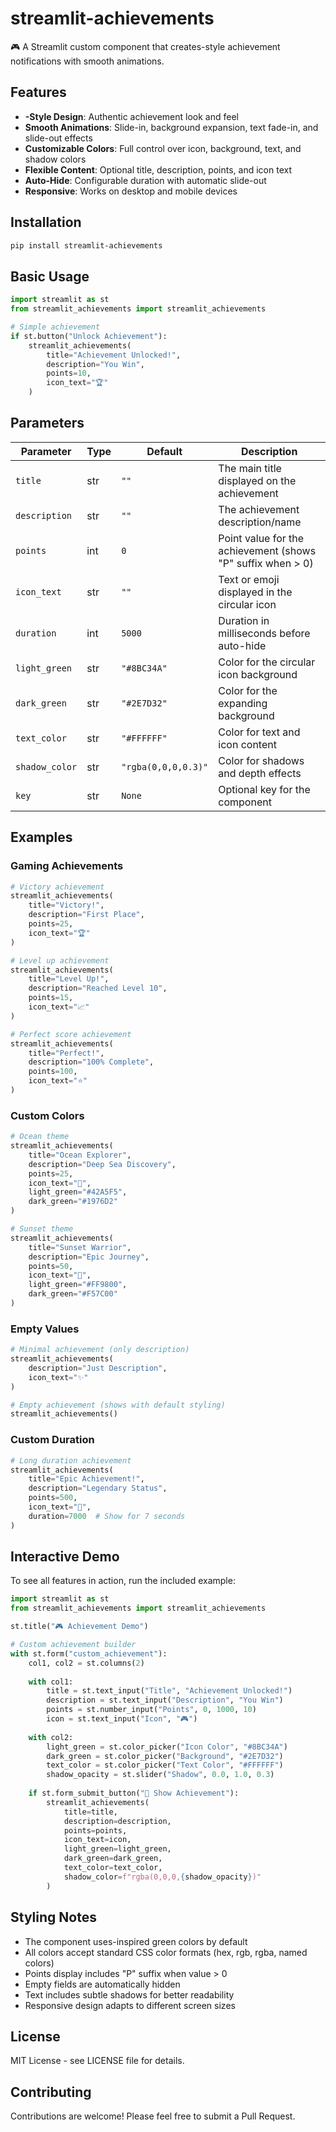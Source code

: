 # streamlit-achievements

🎮 A Streamlit custom component that creates-style achievement notifications with smooth animations.

## Features

- **-Style Design**: Authentic achievement look and feel
- **Smooth Animations**: Slide-in, background expansion, text fade-in, and slide-out effects
- **Customizable Colors**: Full control over icon, background, text, and shadow colors
- **Flexible Content**: Optional title, description, points, and icon text
- **Auto-Hide**: Configurable duration with automatic slide-out
- **Responsive**: Works on desktop and mobile devices

## Installation

```sh
pip install streamlit-achievements
```

## Basic Usage

```python
import streamlit as st
from streamlit_achievements import streamlit_achievements

# Simple achievement
if st.button("Unlock Achievement"):
    streamlit_achievements(
        title="Achievement Unlocked!",
        description="You Win",
        points=10,
        icon_text="🏆"
    )
```

## Parameters

| Parameter | Type | Default | Description |
|-----------|------|---------|-------------|
| `title` | str | `""` | The main title displayed on the achievement |
| `description` | str | `""` | The achievement description/name |
| `points` | int | `0` | Point value for the achievement (shows "P" suffix when > 0) |
| `icon_text` | str | `""` | Text or emoji displayed in the circular icon |
| `duration` | int | `5000` | Duration in milliseconds before auto-hide |
| `light_green` | str | `"#8BC34A"` | Color for the circular icon background |
| `dark_green` | str | `"#2E7D32"` | Color for the expanding background |
| `text_color` | str | `"#FFFFFF"` | Color for text and icon content |
| `shadow_color` | str | `"rgba(0,0,0,0.3)"` | Color for shadows and depth effects |
| `key` | str | `None` | Optional key for the component |

## Examples

### Gaming Achievements

```python
# Victory achievement
streamlit_achievements(
    title="Victory!",
    description="First Place",
    points=25,
    icon_text="🏆"
)

# Level up achievement
streamlit_achievements(
    title="Level Up!",
    description="Reached Level 10",
    points=15,
    icon_text="📈"
)

# Perfect score achievement
streamlit_achievements(
    title="Perfect!",
    description="100% Complete",
    points=100,
    icon_text="⭐"
)
```

### Custom Colors

```python
# Ocean theme
streamlit_achievements(
    title="Ocean Explorer",
    description="Deep Sea Discovery",
    points=25,
    icon_text="🌊",
    light_green="#42A5F5",
    dark_green="#1976D2"
)

# Sunset theme
streamlit_achievements(
    title="Sunset Warrior",
    description="Epic Journey",
    points=50,
    icon_text="🌅",
    light_green="#FF9800",
    dark_green="#F57C00"
)
```

### Empty Values

```python
# Minimal achievement (only description)
streamlit_achievements(
    description="Just Description",
    icon_text="✨"
)

# Empty achievement (shows with default styling)
streamlit_achievements()
```

### Custom Duration

```python
# Long duration achievement
streamlit_achievements(
    title="Epic Achievement!",
    description="Legendary Status",
    points=500,
    icon_text="👑",
    duration=7000  # Show for 7 seconds
)
```

## Interactive Demo

To see all features in action, run the included example:

```python
import streamlit as st
from streamlit_achievements import streamlit_achievements

st.title("🎮 Achievement Demo")

# Custom achievement builder
with st.form("custom_achievement"):
    col1, col2 = st.columns(2)
    
    with col1:
        title = st.text_input("Title", "Achievement Unlocked!")
        description = st.text_input("Description", "You Win")
        points = st.number_input("Points", 0, 1000, 10)
        icon = st.text_input("Icon", "🎮")
    
    with col2:
        light_green = st.color_picker("Icon Color", "#8BC34A")
        dark_green = st.color_picker("Background", "#2E7D32")
        text_color = st.color_picker("Text Color", "#FFFFFF")
        shadow_opacity = st.slider("Shadow", 0.0, 1.0, 0.3)
    
    if st.form_submit_button("🚀 Show Achievement"):
        streamlit_achievements(
            title=title,
            description=description,
            points=points,
            icon_text=icon,
            light_green=light_green,
            dark_green=dark_green,
            text_color=text_color,
            shadow_color=f"rgba(0,0,0,{shadow_opacity})"
        )
```

## Styling Notes

- The component uses-inspired green colors by default
- All colors accept standard CSS color formats (hex, rgb, rgba, named colors)
- Points display includes "P" suffix when value > 0
- Empty fields are automatically hidden
- Text includes subtle shadows for better readability
- Responsive design adapts to different screen sizes

## License

MIT License - see LICENSE file for details.

## Contributing

Contributions are welcome! Please feel free to submit a Pull Request.

